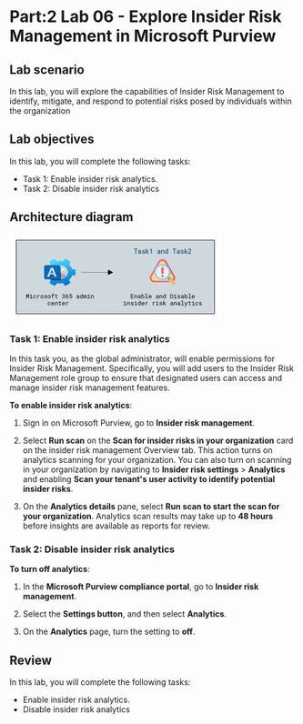 # Part:2 Lab 06 - Explore Insider Risk Management in Microsoft Purview

## Lab scenario
In this lab, you will explore the capabilities of Insider Risk Management to identify, mitigate, and respond to potential risks posed by individuals within the organization

## Lab objectives

In this lab, you will complete the following tasks:

+ Task 1: Enable insider risk analytics.
+ Task 2: Disable insider risk analytics

## Architecture diagram
![](../media/part2lab6.png)

### Task 1: Enable insider risk analytics
In this task you, as the global administrator, will enable permissions for Insider Risk Management.  Specifically, you will add users to the Insider Risk Management role group to ensure that designated users can access and manage insider risk management features. 

  **To enable insider risk analytics**:

1. Sign in on Microsoft Purview, go to **Insider risk management**.
 
    
1. Select **Run scan** on the **Scan for insider risks in your organization** card on the insider risk management Overview tab. This action turns on analytics scanning for your 
   organization. You can also turn on scanning in your organization by navigating to **Insider risk settings** > **Analytics** and enabling **Scan your tenant's user activity to 
   identify potential insider risks**.

1. On the **Analytics details** pane, select **Run scan to start the scan for your organization**. Analytics scan results may take up to **48 hours** before insights are available as 
   reports for review.

### Task 2: Disable insider risk analytics

   **To turn off analytics**:
   
1. In the **Microsoft Purview compliance portal**, go to **Insider risk management**.

2. Select the **Settings button**, and then select **Analytics**.

3. On the **Analytics** page, turn the setting to **off**.

## Review
In this lab, you will complete the following tasks:
+ Enable insider risk analytics.
+ Disable insider risk analytics
